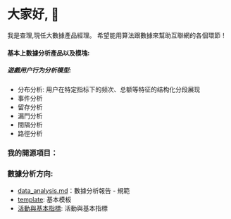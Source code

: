  # 大家好, 👋
 
 我是查理,現任大數據產品經理。
 希望能用算法跟數據來幫助互聯網的各個環節！

#### 基本上數據分析產品以及模塊:
##### 遊戲用户行为分析模型:
* 分布分析: 用户在特定指标下的频次、总额等特征的结构化分段展现
* 事件分析
* 留存分析
* 漏鬥分析
* 間隔分析
* 路徑分析


### 我的開源項目：

### 數據分析方向:
* [data_analysis.md](https://github.com/charliefanfan/data-analysis/blob/main/data_analysis)：數據分析報告 - 規範
* [template](https://github.com/charliefanfan/data-analysis/blob/main/templat): 基本模板
* [活動與基本指標](https://github.com/charliefanfan/data-analysis/blob/main/%E6%B4%BB%E5%8B%95%E8%88%87%E5%9F%BA%E6%9C%AC%E6%8C%87%E6%A8%): 活動與基本指標
